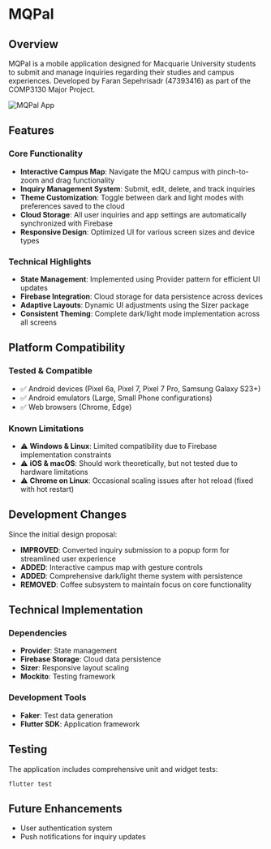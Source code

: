 # MQPal

## Overview
MQPal is a mobile application designed for Macquarie University students to submit and manage inquiries regarding their studies and campus experiences. Developed by Faran Sepehrisadr (47393416) as part of the COMP3130 Major Project.

![MQPal App](https://i.ibb.co/3m2qLVgp/Screenshot-2025-03-26-145320.png)

## Features

### Core Functionality
- **Interactive Campus Map**: Navigate the MQU campus with pinch-to-zoom and drag functionality
- **Inquiry Management System**: Submit, edit, delete, and track inquiries
- **Theme Customization**: Toggle between dark and light modes with preferences saved to the cloud
- **Cloud Storage**: All user inquiries and app settings are automatically synchronized with Firebase
- **Responsive Design**: Optimized UI for various screen sizes and device types

### Technical Highlights
- **State Management**: Implemented using Provider pattern for efficient UI updates
- **Firebase Integration**: Cloud storage for data persistence across devices
- **Adaptive Layouts**: Dynamic UI adjustments using the Sizer package
- **Consistent Theming**: Complete dark/light mode implementation across all screens

## Platform Compatibility

### Tested & Compatible
- ✅ Android devices (Pixel 6a, Pixel 7, Pixel 7 Pro, Samsung Galaxy S23+)
- ✅ Android emulators (Large, Small Phone configurations)
- ✅ Web browsers (Chrome, Edge)

### Known Limitations
- ⚠️ **Windows & Linux**: Limited compatibility due to Firebase implementation constraints
- ⚠️ **iOS & macOS**: Should work theoretically, but not tested due to hardware limitations
- ⚠️ **Chrome on Linux**: Occasional scaling issues after hot reload (fixed with hot restart)

## Development Changes
Since the initial design proposal:
- **IMPROVED**: Converted inquiry submission to a popup form for streamlined user experience
- **ADDED**: Interactive campus map with gesture controls
- **ADDED**: Comprehensive dark/light theme system with persistence
- **REMOVED**: Coffee subsystem to maintain focus on core functionality

## Technical Implementation

### Dependencies
- **Provider**: State management
- **Firebase Storage**: Cloud data persistence
- **Sizer**: Responsive layout scaling
- **Mockito**: Testing framework

### Development Tools
- **Faker**: Test data generation
- **Flutter SDK**: Application framework

## Testing
The application includes comprehensive unit and widget tests:
```
flutter test
```

## Future Enhancements
- User authentication system
- Push notifications for inquiry updates
